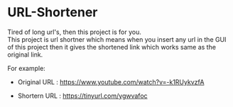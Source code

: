 # URL-Shortener

Tired of long url's, then this project is for you.<br>
This project is url shortner which means when you insert any url in the GUI of this project then it gives the shortened link which works same as the original link.

For example:

- Original URL :
  https://www.youtube.com/watch?v=-k1RUykvzfA

- Shortern URL :
  https://tinyurl.com/ygwvafoc
